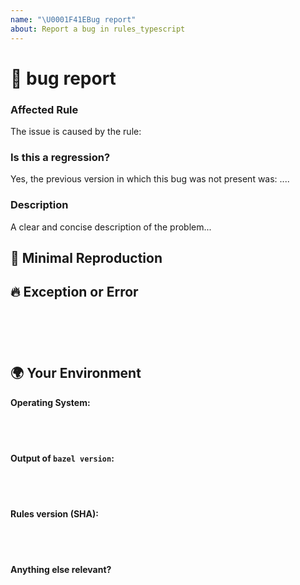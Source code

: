 ```yaml
---
name: "\U0001F41EBug report"
about: Report a bug in rules_typescript
---
```

<!--🔅🔅🔅🔅🔅🔅🔅🔅🔅🔅🔅🔅🔅🔅🔅🔅🔅🔅🔅🔅🔅🔅🔅🔅🔅🔅🔅🔅🔅🔅🔅

Oh hi there! 😄 

To expedite issue processing please search open and closed issues before submitting a new one.
Existing issues often contain information about workarounds, resolution, or progress updates.

🔅🔅🔅🔅🔅🔅🔅🔅🔅🔅🔅🔅🔅🔅🔅🔅🔅🔅🔅🔅🔅🔅🔅🔅🔅🔅🔅🔅🔅🔅🔅🔅🔅-->


# 🐞 bug report

### Affected Rule

<!-- Can you pin-point one or more rules_typescript as the source of the bug? -->
<!-- ✍️edit: --> The issue is caused by the rule: 


### Is this a regression?

<!-- Did this behavior use to work in the previous version? -->
<!-- ✍️--> Yes, the previous version in which this bug was not present was: ....


### Description

<!-- ✍️--> A clear and concise description of the problem...


## 🔬 Minimal Reproduction

<!--
Please create and share minimal reproduction of the issue. For the purpose you can create a GitHub repository and share a link. Make sure you don't upload any confidential files.
-->

## 🔥 Exception or Error

<pre><code>
<!-- If the issue is accompanied by an exception or an error, please share it below: -->
<!-- ✍️-->

</code></pre>


## 🌍  Your Environment

**Operating System:**

<pre>
  <code>

  </code>
</pre>

**Output of `bazel version`:**

<pre>
  <code>

  </code>
</pre>

**Rules version (SHA):**

<pre>
  <code>

  </code>
</pre>

**Anything else relevant?**
